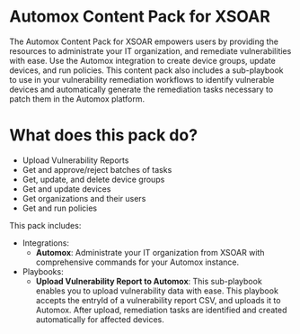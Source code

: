 # Automox Content Pack for XSOAR
The Automox Content Pack for XSOAR empowers users by providing the resources to administrate your IT organization, and remediate vulnerabilities with ease. Use the Automox integration to create device groups, update devices, and run policies. This content pack also includes a sub-playbook to use in your vulnerability remediation workflows to identify vulnerable devices and automatically generate the remediation tasks necessary to patch them in the Automox platform.

# What does this pack do?
- Upload Vulnerability Reports
- Get and approve/reject batches of tasks
- Get, update, and delete device groups
- Get and update devices
- Get organizations and their users
- Get and run policies

This pack includes:
- Integrations:
    - **Automox**: Administrate your IT organization from XSOAR with comprehensive commands for your Automox instance.
- Playbooks:
    - **Upload Vulnerability Report to Automox**: This sub-playbook enables you to upload vulnerability data with ease. This playbook accepts the entryId of a vulnerability report CSV, and uploads it to Automox. After upload, remediation tasks are identified and created automatically for affected devices.
